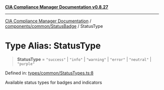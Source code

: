 [**CIA Compliance Manager Documentation v0.8.27**](../../../../README.md)

***

[CIA Compliance Manager Documentation](../../../../modules.md) / [components/common/StatusBadge](../README.md) / StatusType

# Type Alias: StatusType

> **StatusType** = `"success"` \| `"info"` \| `"warning"` \| `"error"` \| `"neutral"` \| `"purple"`

Defined in: [types/common/StatusTypes.ts:8](https://github.com/Hack23/cia-compliance-manager/blob/26bb73ca86d23be8656cdd29d12202323a449310/src/types/common/StatusTypes.ts#L8)

Available status types for badges and indicators
